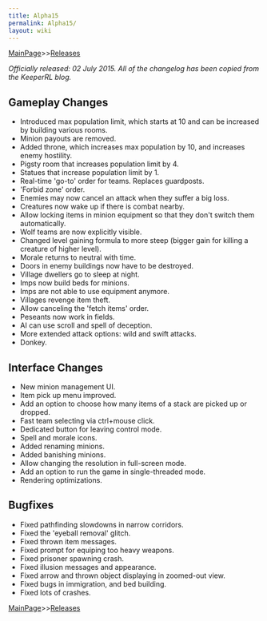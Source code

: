 ```yaml
---
title: Alpha15
permalink: Alpha15/
layout: wiki
---
```


[MainPage](/keeperrl_wiki/ "wikilink")>>[Releases](/keeperrl_wiki/Releases "wikilink")

*Officially released: 02 July 2015. All of the changelog has been copied
from the KeeperRL blog.*

Gameplay Changes
----------------


-   Introduced max population limit, which starts at 10 and can be
    increased by building various rooms.
-   Minion payouts are removed.
-   Added throne, which increases max population by 10, and increases
    enemy hostility.
-   Pigsty room that increases population limit by 4.
-   Statues that increase population limit by 1.
-   Real-time 'go-to' order for teams. Replaces guardposts.
-   'Forbid zone' order.
-   Enemies may now cancel an attack when they suffer a big loss.
-   Creatures now wake up if there is combat nearby.
-   Allow locking items in minion equipment so that they don't switch
    them automatically.
-   Wolf teams are now explicitly visible.
-   Changed level gaining formula to more steep (bigger gain for killing
    a creature of higher level).
-   Morale returns to neutral with time.
-   Doors in enemy buildings now have to be destroyed.
-   Village dwellers go to sleep at night.
-   Imps now build beds for minions.
-   Imps are not able to use equipment anymore.
-   Villages revenge item theft.
-   Allow canceling the 'fetch items' order.
-   Peseants now work in fields.
-   AI can use scroll and spell of deception.
-   More extended attack options: wild and swift attacks.
-   Donkey.


Interface Changes
-----------------

-   New minion management UI.
-   Item pick up menu improved.
-   Add an option to choose how many items of a stack are picked up or
    dropped.
-   Fast team selecting via ctrl+mouse click.
-   Dedicated button for leaving control mode.
-   Spell and morale icons.
-   Added renaming minions.
-   Added banishing minions.
-   Allow changing the resolution in full-screen mode.
-   Add an option to run the game in single-threaded mode.
-   Rendering optimizations.

Bugfixes
---------

-   Fixed pathfinding slowdowns in narrow corridors.
-   Fixed the 'eyeball removal' glitch.
-   Fixed thrown item messages.
-   Fixed prompt for equiping too heavy weapons.
-   Fixed prisoner spawning crash.
-   Fixed illusion messages and appearance.
-   Fixed arrow and thrown object displaying in zoomed-out view.
-   Fixed bugs in immigration, and bed building.
-   Fixed lots of crashes.

[MainPage](/keeperrl_wiki/ "wikilink")>>[Releases](/keeperrl_wiki/Releases "wikilink")

